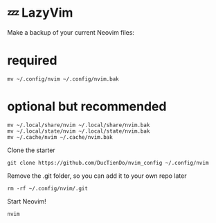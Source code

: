 # 💤 LazyVim

Make a backup of your current Neovim files:

# required
```
mv ~/.config/nvim ~/.config/nvim.bak
```

# optional but recommended
```
mv ~/.local/share/nvim ~/.local/share/nvim.bak
mv ~/.local/state/nvim ~/.local/state/nvim.bak
mv ~/.cache/nvim ~/.cache/nvim.bak
```



Clone the starter
```
git clone https://github.com/DucTienDo/nvim_config ~/.config/nvim
```

Remove the .git folder, so you can add it to your own repo later
```
rm -rf ~/.config/nvim/.git
```

Start Neovim!
```
nvim
```
